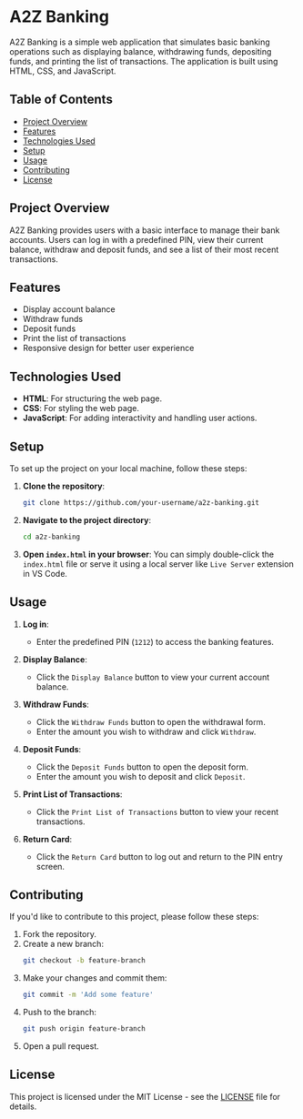 # A2Z Banking

A2Z Banking is a simple web application that simulates basic banking operations such as displaying balance, withdrawing funds, depositing funds, and printing the list of transactions. The application is built using HTML, CSS, and JavaScript.

## Table of Contents

- [Project Overview](#project-overview)
- [Features](#features)
- [Technologies Used](#technologies-used)
- [Setup](#setup)
- [Usage](#usage)
- [Contributing](#contributing)
- [License](#license)

## Project Overview

A2Z Banking provides users with a basic interface to manage their bank accounts. Users can log in with a predefined PIN, view their current balance, withdraw and deposit funds, and see a list of their most recent transactions.

## Features

- Display account balance
- Withdraw funds
- Deposit funds
- Print the list of transactions
- Responsive design for better user experience

## Technologies Used

- **HTML**: For structuring the web page.
- **CSS**: For styling the web page.
- **JavaScript**: For adding interactivity and handling user actions.

## Setup

To set up the project on your local machine, follow these steps:

1. **Clone the repository**:
    ```bash
    git clone https://github.com/your-username/a2z-banking.git
    ```

2. **Navigate to the project directory**:
    ```bash
    cd a2z-banking
    ```

3. **Open `index.html` in your browser**:
    You can simply double-click the `index.html` file or serve it using a local server like `Live Server` extension in VS Code.

## Usage

1. **Log in**:
    - Enter the predefined PIN (`1212`) to access the banking features.

2. **Display Balance**:
    - Click the `Display Balance` button to view your current account balance.

3. **Withdraw Funds**:
    - Click the `Withdraw Funds` button to open the withdrawal form.
    - Enter the amount you wish to withdraw and click `Withdraw`.

4. **Deposit Funds**:
    - Click the `Deposit Funds` button to open the deposit form.
    - Enter the amount you wish to deposit and click `Deposit`.

5. **Print List of Transactions**:
    - Click the `Print List of Transactions` button to view your recent transactions.

6. **Return Card**:
    - Click the `Return Card` button to log out and return to the PIN entry screen.

## Contributing

If you'd like to contribute to this project, please follow these steps:

1. Fork the repository.
2. Create a new branch:
    ```bash
    git checkout -b feature-branch
    ```
3. Make your changes and commit them:
    ```bash
    git commit -m 'Add some feature'
    ```
4. Push to the branch:
    ```bash
    git push origin feature-branch
    ```
5. Open a pull request.

## License

This project is licensed under the MIT License - see the [LICENSE](LICENSE) file for details.

